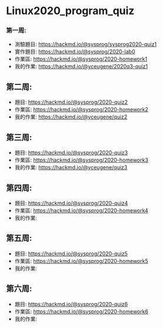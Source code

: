 # Linux2020_program_quiz

### 第一周:
* 測驗題目: https://hackmd.io/@sysprog/sysprog2020-quiz1
* 實作題目: https://hackmd.io/@sysprog/2020-lab0
* 作業區: https://hackmd.io/@sysprog/2020-homework1
* 我的作業: https://hackmd.io/@yceugene/2020q3-quiz1

## 第二周:
* 題目: https://hackmd.io/@sysprog/2020-quiz2
* 作業區: https://hackmd.io/@sysprog/2020-homework2
* 我的作業: https://hackmd.io/@yceugene/quiz2

## 第三周:
* 題目: https://hackmd.io/@sysprog/2020-quiz3
* 作業區: https://hackmd.io/@sysprog/2020-homework3
* 我的作業: https://hackmd.io/@yceugene/quiz3

## 第四周:
* 題目: https://hackmd.io/@sysprog/2020-quiz4
* 作業區: https://hackmd.io/@sysprog/2020-homework4
* 我的作業:

## 第五周:
* 題目: https://hackmd.io/@sysprog/2020-quiz5
* 作業區: https://hackmd.io/@sysprog/2020-homework5
* 我的作業:


## 第六周:
* 題目: https://hackmd.io/@sysprog/2020-quiz6
* 作業區: https://hackmd.io/@sysprog/2020-homework6
* 我的作業:
